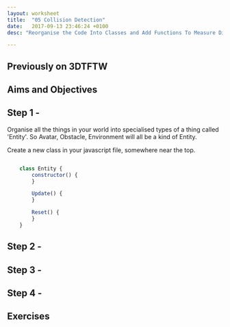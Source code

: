 ```yaml
---
layout: worksheet
title:  "05 Collision Detection"
date:   2017-09-13 23:46:24 +0100
desc: "Reorganise the Code Into Classes and Add Functions To Measure Distance Between Them"

---
```


## Previously on 3DTFTW


## Aims and Objectives


## Step 1 -

Organise all the things in your world into specialised types of a thing called 'Entity'. So Avatar, Obstacle, Environment will all be a kind of Entity.

Create a new class in your javascript file, somewhere near the top.

~~~ javascript

    class Entity {
    	constructor() {
    	}

    	Update() {
    	}

    	Reset() {
    	}
    }

~~~

## Step 2 -

## Step 3 -

## Step 4 -

## Exercises

